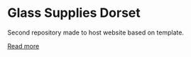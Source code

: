 # Glass Supplies Dorset
Second repository made to host website based on template.

[Read more](/journal/journal.md)

